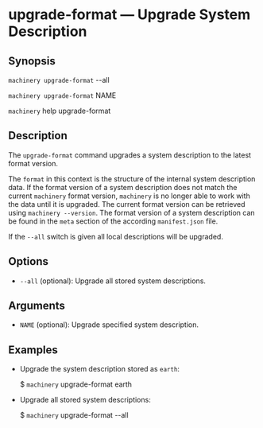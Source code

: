 # upgrade-format — Upgrade System Description

## Synopsis

`machinery upgrade-format` --all

`machinery upgrade-format` NAME

`machinery` help upgrade-format

## Description

The `upgrade-format` command upgrades a system description to the latest format
version.

The `format` in this context is the structure of the internal system description
data. If the format version of a system description does not match the current
`machinery` format version, `machinery` is no longer able to work with the data
until it is upgraded. The current format version can be retrieved using
`machinery --version`. The format version of a system description can be found
in the `meta` section of the according `manifest.json` file.

If the `--all` switch is given all local descriptions will be upgraded.

## Options

  * `--all` (optional):
    Upgrade all stored system descriptions.

## Arguments

  * `NAME` (optional):
    Upgrade specified system description.

## Examples

  * Upgrade the system description stored as `earth`:

    $ `machinery` upgrade-format earth

  * Upgrade all stored system descriptions:

    $ `machinery` upgrade-format --all
